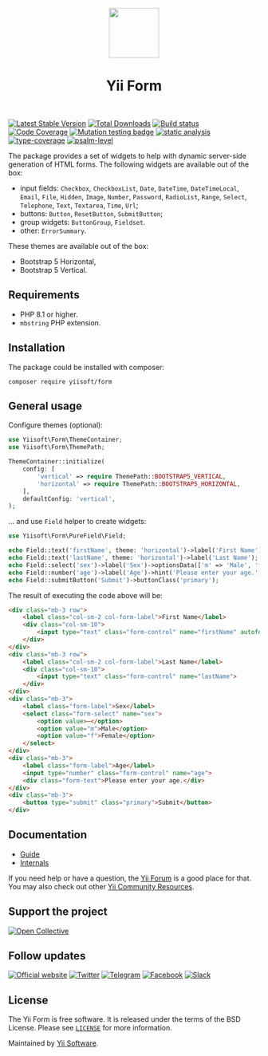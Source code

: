 <p align="center">
    <a href="https://github.com/yiisoft" target="_blank">
        <img src="https://yiisoft.github.io/docs/images/yii_logo.svg" height="100px">
    </a>
    <h1 align="center">Yii Form</h1>
    <br>
</p>

[![Latest Stable Version](https://poser.pugx.org/yiisoft/form/v/stable.png)](https://packagist.org/packages/yiisoft/form)
[![Total Downloads](https://poser.pugx.org/yiisoft/form/downloads.png)](https://packagist.org/packages/yiisoft/form)
[![Build status](https://github.com/yiisoft/form/workflows/build/badge.svg)](https://github.com/yiisoft/form/actions?query=workflow%3Abuild)
[![Code Coverage](https://codecov.io/gh/yiisoft/form/graph/badge.svg?token=7JVVOMMKCZ)](https://codecov.io/gh/yiisoft/form)
[![Mutation testing badge](https://img.shields.io/endpoint?style=flat&url=https%3A%2F%2Fbadge-api.stryker-mutator.io%2Fgithub.com%2Fyiisoft%2Fform%2Fmaster)](https://dashboard.stryker-mutator.io/reports/github.com/yiisoft/form/master)
[![static analysis](https://github.com/yiisoft/form/workflows/static%20analysis/badge.svg)](https://github.com/yiisoft/form/actions?query=workflow%3A%22static+analysis%22)
[![type-coverage](https://shepherd.dev/github/yiisoft/form/coverage.svg)](https://shepherd.dev/github/yiisoft/form)
[![psalm-level](https://shepherd.dev/github/yiisoft/form/level.svg)](https://shepherd.dev/github/yiisoft/form)

The package provides a set of widgets to help with dynamic server-side generation of HTML forms.
The following widgets are available out of the box:

- input fields: `Checkbox`, `CheckboxList`, `Date`, `DateTime`, `DateTimeLocal`, `Email`, `File`, `Hidden`, `Image`, 
`Number`, `Password`, `RadioList`, `Range`, `Select`, `Telephone`, `Text`, `Textarea`, `Time`, `Url`;
- buttons: `Button`, `ResetButton`, `SubmitButton`;
- group widgets: `ButtonGroup`, `Fieldset`. 
- other: `ErrorSummary`.

These themes are available out of the box:

- Bootstrap 5 Horizontal,
- Bootstrap 5 Vertical.

## Requirements

- PHP 8.1 or higher.
- `mbstring` PHP extension.

## Installation

The package could be installed with composer:

```shell
composer require yiisoft/form
```

## General usage

Configure themes (optional):

```php
use Yiisoft\Form\ThemeContainer;
use Yiisoft\Form\ThemePath;

ThemeContainer::initialize(
    config: [
        'vertical' => require ThemePath::BOOTSTRAP5_VERTICAL,
        'horizontal' => require ThemePath::BOOTSTRAP5_HORIZONTAL,
    ],
    defaultConfig: 'vertical',
);
```

... and use `Field` helper to create widgets:

```php
use Yiisoft\Form\PureField\Field;

echo Field::text('firstName', theme: 'horizontal')->label('First Name')->autofocus();
echo Field::text('lastName', theme: 'horizontal')->label('Last Name');
echo Field::select('sex')->label('Sex')->optionsData(['m' => 'Male', 'f' => 'Female'])->prompt('—');
echo Field::number('age')->label('Age')->hint('Please enter your age.');
echo Field::submitButton('Submit')->buttonClass('primary');
```

The result of executing the code above will be:

```html
<div class="mb-3 row">
    <label class="col-sm-2 col-form-label">First Name</label>
    <div class="col-sm-10">
        <input type="text" class="form-control" name="firstName" autofocus>
    </div>
</div>
<div class="mb-3 row">
    <label class="col-sm-2 col-form-label">Last Name</label>
    <div class="col-sm-10">
        <input type="text" class="form-control" name="lastName">
    </div>
</div>
<div class="mb-3">
    <label class="form-label">Sex</label>
    <select class="form-select" name="sex">
        <option value>—</option>
        <option value="m">Male</option>
        <option value="f">Female</option>
    </select>
</div>
<div class="mb-3">
    <label class="form-label">Age</label>
    <input type="number" class="form-control" name="age">
    <div class="form-text">Please enter your age.</div>
</div>
<div class="mb-3">
    <button type="submit" class="primary">Submit</button>
</div>
```

## Documentation

- [Guide](docs/guide/en)
- [Internals](docs/internals.md)

If you need help or have a question, the [Yii Forum](https://forum.yiiframework.com/c/yii-3-0/63) is a good place for
that. You may also check out other [Yii Community Resources](https://www.yiiframework.com/community).

## Support the project

[![Open Collective](https://img.shields.io/badge/Open%20Collective-sponsor-7eadf1?logo=open%20collective&logoColor=7eadf1&labelColor=555555)](https://opencollective.com/yiisoft)

## Follow updates

[![Official website](https://img.shields.io/badge/Powered_by-Yii_Framework-green.svg?style=flat)](https://www.yiiframework.com/)
[![Twitter](https://img.shields.io/badge/twitter-follow-1DA1F2?logo=twitter&logoColor=1DA1F2&labelColor=555555?style=flat)](https://twitter.com/yiiframework)
[![Telegram](https://img.shields.io/badge/telegram-join-1DA1F2?style=flat&logo=telegram)](https://t.me/yii3en)
[![Facebook](https://img.shields.io/badge/facebook-join-1DA1F2?style=flat&logo=facebook&logoColor=ffffff)](https://www.facebook.com/groups/yiitalk)
[![Slack](https://img.shields.io/badge/slack-join-1DA1F2?style=flat&logo=slack)](https://yiiframework.com/go/slack)

## License

The Yii Form is free software. It is released under the terms of the BSD License.
Please see [`LICENSE`](./LICENSE.md) for more information.

Maintained by [Yii Software](https://www.yiiframework.com/).
